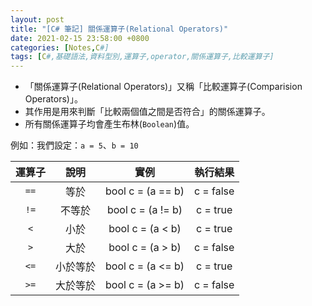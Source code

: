 ```yaml
---
layout: post
title: "[C# 筆記] 關係運算子(Relational Operators)"
date: 2021-02-15 23:58:00 +0800
categories: [Notes,C#]
tags: [C#,基礎語法,資料型別,運算子,operator,關係運算子,比較運算子]
---
```


- 「關係運算子(Relational Operators)」又稱「比較運算子(Comparision Operators)」。
- 其作用是用來判斷「比較兩個值之間是否符合」的關係運算子。
- 所有關係運算子均會產生布林(`Boolean`)值。

例如：我們設定：`a = 5`、`b = 10`       


| 運算子| 說明     | 實例      |執行結果|
|:-----:|:---------:|:------------:|:----:|
| `==` | 等於 | bool c = (a == b) | c = false |
| `!=` | 不等於 | bool c = (a != b) | c = true |
| `<` | 小於 | bool c = (a < b) | c = true |
| `>` | 大於 | bool c = (a > b) | c = false |
| `<=` | 小於等於 | bool c = (a <= b) | c = true |
| `>=` | 大於等於 | bool c = (a >= b) | c = false |


        